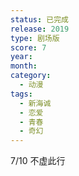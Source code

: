 ```yaml
---
status: 已完成
release: 2019
type: 剧场版
score: 7
year:
month:
category:
  - 动漫
tags:
  - 新海诚
  - 恋爱
  - 青春
  - 奇幻
---
```

7/10 不虚此行
